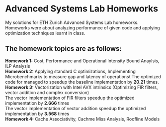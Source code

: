 # Advanced Systems Lab Homeworks
My solutions for ETH Zurich Advanced Systems Lab homeworks. Homeworks were about analyzing performance of given code and applying optimization techniques learnt in class.

## The homework topics are as follows:
**Homework 1:** Cost, Performance and Operational Intensity Bound Anaylsis, ILP Analysis\
**Homework 2:** Applying standard C optimizations, Implementing Microbenchmarks to measure gap and latency of operations\ 
The optimized code for managed to speedup the baseline implementation by **20.21** times. \
**Homework 3:** Vectorization with Intel AVX intrinsics (Optimizing FIR filters, vector addition and complex conversion)\
The vector implementation of FIR filters speedup the optimized implementation by **2.666** times \
The vector implementation of vector addition speedup the optimized implementation by **3.568** times \
**Homework 4:** Cache Associativity, Cachme Miss Analysis, Roofline Models
